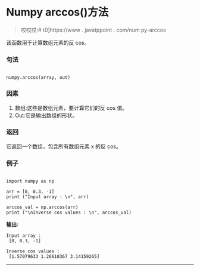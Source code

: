 # Numpy arccos()方法

> 哎哎哎:# t0]https://www . javatppoint . com/num py-arccos

该函数用于计算数组元素的反 cos。

### 句法

```

numpy.arccos(array, out)

```

### 因素

1.  数组:这些是数组元素，要计算它们的反 cos 值。
2.  Out:它是输出数组的形状。

### 返回

它返回一个数组，包含所有数组元素 x 的反 cos。

### 例子

```

import numpy as np 

arr = [0, 0.3, -1] 
print ("Input array : \n", arr) 

arccos_val = np.arccos(arr) 
print ("\nInverse cos values : \n", arccos_val) 

```

**输出:**

```
Input array : 
 [0, 0.3, -1]

Inverse cos values : 
 [1.57079633 1.26610367 3.14159265]

```

* * *